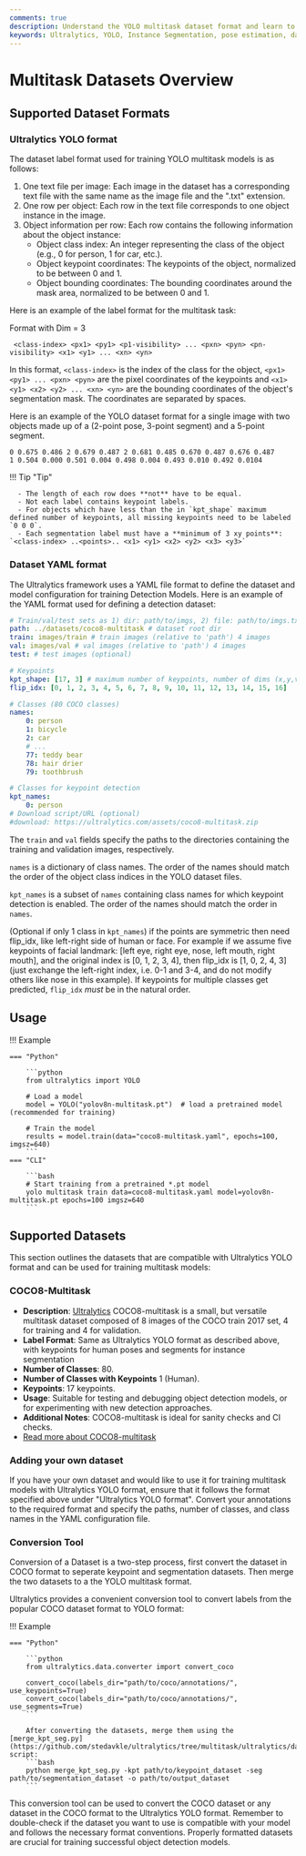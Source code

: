 ```yaml
---
comments: true
description: Understand the YOLO multitask dataset format and learn to use Ultralytics datasets to train your multitask models effectively.
keywords: Ultralytics, YOLO, Instance Segmentation, pose estimation, datasets, training, YAML, keypoints, COCO8-multitask, data conversion, Image Segmentation, Multitask
---
```


# Multitask Datasets Overview

## Supported Dataset Formats

### Ultralytics YOLO format

The dataset label format used for training YOLO multitask models is as follows:

1. One text file per image: Each image in the dataset has a corresponding text file with the same name as the image file and the ".txt" extension.
2. One row per object: Each row in the text file corresponds to one object instance in the image.
3. Object information per row: Each row contains the following information about the object instance:
    - Object class index: An integer representing the class of the object (e.g., 0 for person, 1 for car, etc.).
    - Object keypoint coordinates: The keypoints of the object, normalized to be between 0 and 1.
    - Object bounding coordinates: The bounding coordinates around the mask area, normalized to be between 0 and 1.

Here is an example of the label format for the multitask task:

Format with Dim = 3

```
 <class-index> <px1> <py1> <p1-visibility> ... <pxn> <pyn> <pn-visibility> <x1> <y1> ... <xn> <yn>
```

In this format, `<class-index>` is the index of the class for the object, `<px1> <py1> ... <pxn> <pyn>` are the pixel coordinates of the keypoints and `<x1> <y1> <x2> <y2> ... <xn> <yn>` are the bounding coordinates of the object's segmentation mask. The coordinates are separated by spaces.

Here is an example of the YOLO dataset format for a single image with two objects made up of a (2-point pose, 3-point segment) and a 5-point segment.

```
0 0.675 0.486 2 0.679 0.487 2 0.681 0.485 0.670 0.487 0.676 0.487
1 0.504 0.000 0.501 0.004 0.498 0.004 0.493 0.010 0.492 0.0104
```

!!! Tip "Tip"

      - The length of each row does **not** have to be equal.
      - Not each label contains keypoint labels.
      - For objects which have less than the in `kpt_shape` maximum defined number of keypoints, all missing keypoints need to be labeled `0 0 0`.
      - Each segmentation label must have a **minimum of 3 xy points**: `<class-index> ..<points>.. <x1> <y1> <x2> <y2> <x3> <y3>`

### Dataset YAML format

The Ultralytics framework uses a YAML file format to define the dataset and model configuration for training Detection Models. Here is an example of the YAML format used for defining a detection dataset:

```yaml
# Train/val/test sets as 1) dir: path/to/imgs, 2) file: path/to/imgs.txt, or 3) list: [path/to/imgs1, path/to/imgs2, ..]
path: ../datasets/coco8-multitask # dataset root dir
train: images/train # train images (relative to 'path') 4 images
val: images/val # val images (relative to 'path') 4 images
test: # test images (optional)

# Keypoints
kpt_shape: [17, 3] # maximum number of keypoints, number of dims (x,y,visible)
flip_idx: [0, 1, 2, 3, 4, 5, 6, 7, 8, 9, 10, 11, 12, 13, 14, 15, 16]

# Classes (80 COCO classes)
names:
    0: person
    1: bicycle
    2: car
    # ...
    77: teddy bear
    78: hair drier
    79: toothbrush

# Classes for keypoint detection
kpt_names:
    0: person
# Download script/URL (optional)
#download: https://ultralytics.com/assets/coco8-multitask.zip
```

The `train` and `val` fields specify the paths to the directories containing the training and validation images, respectively.

`names` is a dictionary of class names. The order of the names should match the order of the object class indices in the YOLO dataset files.

`kpt_names` is a subset of `names` containing class names for which keypoint detection is enabled. The order of the names should match the order in `names`.

(Optional if only 1 class in `kpt_names`) if the points are symmetric then need flip_idx, like left-right side of human or face. For example if we assume five keypoints of facial landmark: [left eye, right eye, nose, left mouth, right mouth], and the original index is [0, 1, 2, 3, 4], then flip_idx is [1, 0, 2, 4, 3] (just exchange the left-right index, i.e. 0-1 and 3-4, and do not modify others like nose in this example).
If keypoints for multiple classes get predicted, `flip_idx` _must_ be in the natural order.

## Usage

!!! Example

    === "Python"

        ```python
        from ultralytics import YOLO

        # Load a model
        model = YOLO("yolov8n-multitask.pt")  # load a pretrained model (recommended for training)

        # Train the model
        results = model.train(data="coco8-multitask.yaml", epochs=100, imgsz=640)
        ```
    === "CLI"

        ```bash
        # Start training from a pretrained *.pt model
        yolo multitask train data=coco8-multitask.yaml model=yolov8n-multitask.pt epochs=100 imgsz=640
        ```

## Supported Datasets

This section outlines the datasets that are compatible with Ultralytics YOLO format and can be used for training multitask models:

### COCO8-Multitask

- **Description**: [Ultralytics](https://ultralytics.com) COCO8-multitask is a small, but versatile multitask dataset composed of 8 images of the COCO train 2017 set, 4 for training and 4 for validation.
- **Label Format**: Same as Ultralytics YOLO format as described above, with keypoints for human poses and segments for instance segmentation
- **Number of Classes**: 80.
- **Number of Classes with Keypoints** 1 (Human).
- **Keypoints**: 17 keypoints.
- **Usage**: Suitable for testing and debugging object detection models, or for experimenting with new detection approaches.
- **Additional Notes**: COCO8-multitask is ideal for sanity checks and CI checks.
- [Read more about COCO8-multitask](coco8-multitask.md)

### Adding your own dataset

If you have your own dataset and would like to use it for training multitask models with Ultralytics YOLO format, ensure that it follows the format specified above under "Ultralytics YOLO format". Convert your annotations to the required format and specify the paths, number of classes, and class names in the YAML configuration file.

### Conversion Tool

Conversion of a Dataset is a two-step process, first convert the dataset in COCO format to seperate keypoint and segmentation datasets.
Then merge the two datasets to a the YOLO multitask format.

Ultralytics provides a convenient conversion tool to convert labels from the popular COCO dataset format to YOLO format:

!!! Example

    === "Python"

        ```python
        from ultralytics.data.converter import convert_coco

        convert_coco(labels_dir="path/to/coco/annotations/", use_keypoints=True)
        convert_coco(labels_dir="path/to/coco/annotations/", use_segments=True)
        ```

        After converting the datasets, merge them using the [merge_kpt_seg.py](https://github.com/stedavkle/ultralytics/tree/multitask/ultralytics/data/scripts/merge_kpt_seg.py) script:
        ```bash
        python merge_kpt_seg.py -kpt path/to/keypoint_dataset -seg path/to/segmentation_dataset -o path/to/output_dataset
        ```

This conversion tool can be used to convert the COCO dataset or any dataset in the COCO format to the Ultralytics YOLO format.
Remember to double-check if the dataset you want to use is compatible with your model and follows the necessary format conventions. Properly formatted datasets are crucial for training successful object detection models.
